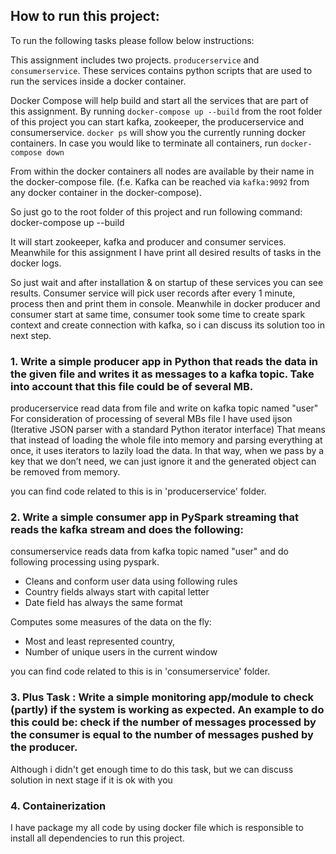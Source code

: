 ## How to run this project:

To run the following tasks please follow below instructions:

This assignment includes two projects. `producerservice` and `consumerservice`. These services contains python scripts that are used to run the services inside a docker container.

Docker Compose will help build and start all the services that are part of this assignment. By running `docker-compose up --build` from the root folder of this project you can start kafka, zookeeper, the producerservice and consumerservice. 
`docker ps` will show you the currently running docker containers.
In case you would like to terminate all containers, run `docker-compose down`

From within the docker containers all nodes are available by their name in the docker-compose file. (f.e. Kafka can be reached via `kafka:9092` from any docker container in the docker-compose).

So just go to the root folder of this project and run following command:
docker-compose up --build

It will start zookeeper, kafka and producer and consumer services.
Meanwhile for this assignment I have print all desired results of tasks in the docker logs.

So just wait and after installation & on startup of these services you can see results.
Consumer service will pick user records after every 1 minute, process then and print them in console. Meanwhile in docker producer and consumer start at same time, consumer took some time to create spark context and create connection with kafka, so i can discuss its solution too in next step.

### 1. Write a simple producer app in Python that reads the data in the given file and writes it as messages to a kafka topic. Take into account that this file could be of several MB.

producerservice read data from file and write on kafka topic named "user"
For consideration of processing of several MBs file I have used ijson (Iterative JSON parser with a standard Python iterator interface) That means that instead of loading the whole file into memory and parsing everything at once, it uses iterators to lazily load the data. In that way, when we pass by a key that we don’t need, we can just ignore it and the generated object can be removed from memory.

you can find code related to this is in 'producerservice' folder.


### 2. Write a simple consumer app in PySpark streaming that reads the kafka stream and does the following:

consumerservice reads data from kafka topic named "user" and do following processing using pyspark.

- Cleans and conform user data using following rules
- Country fields always start with capital letter
- Date field has always the same format

Computes some measures of the data on the fly: 
- Most and least represented country, 
- Number of unique users in the current window

you can find code related to this is in 'consumerservice' folder.

### 3. Plus Task : Write a simple monitoring app/module to check (partly) if the system is working as expected. An example to do this could be: check if the number of messages processed by the consumer is equal to the number of messages pushed by the producer.

Although i didn't get enough time to do this task, but we can discuss solution in next stage if it is ok with you         

### 4. Containerization
I have package my all code by using docker file which is responsible to install all dependencies to run this project.
